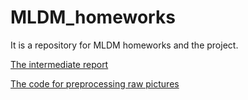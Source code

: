 # MLDM_homeworks

It is a repository for MLDM homeworks and the project.

[The intermediate report ](https://github.com/KoganA00/MLDM_homeworks/blob/main/Kogan_mldm_intermediate_report.pdf)



[The code for preprocessing raw pictures](https://github.com/KoganA00/MLDM_homeworks/blob/main/funko_pop_preprocessing.ipynb)
